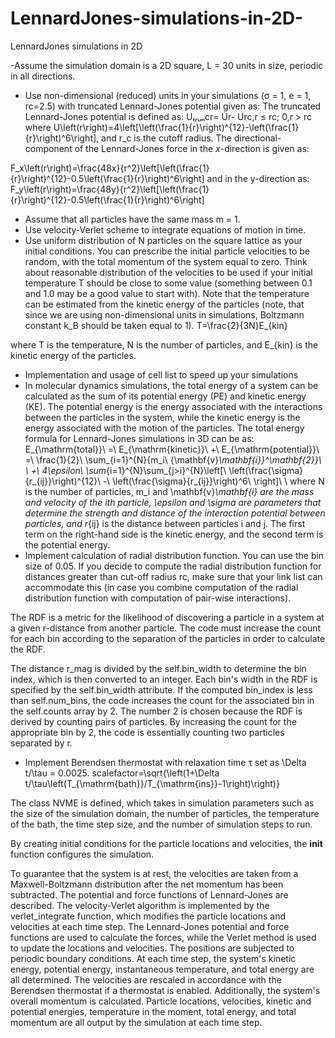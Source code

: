 # LennardJones-simulations-in-2D-
LennardJones simulations in 2D 


-Assume the simulation domain is a 2D square, L = 30 units in size, periodic in all directions.
- Use non-dimensional (reduced) units in your simulations (σ = 1, e = 1, rc=2.5) with truncated Lennard-Jones potential given as: 
The truncated Lennard-Jones potential is defined as:
Uₜᵣᵤₙcr= Ur- Urc,r ≤ rc; 0,r > rc
where U\left(r\right)=4\left[\left(\frac{1}{r}\right)^{12}-\left(\frac{1}{r}\right)^6\right], and r_c is the cutoff radius.
The directional-component of the Lennard-Jones force in the $x$-direction is given as:

F_x\left(r\right)=\frac{48x}{r^2}\left[\left(\frac{1}{r}\right)^{12}-0.5\left(\frac{1}{r}\right)^6\right]
and in the y-direction as:
F_y\left(r\right)=\frac{48y}{r^2}\left[\left(\frac{1}{r}\right)^{12}-0.5\left(\frac{1}{r}\right)^6\right]
- Assume that all particles have the same mass m = 1.
- Use velocity-Verlet scheme to integrate equations of motion in time.
- Use uniform distribution of N particles on the square lattice as your initial conditions. You can prescribe the initial particle velocities to be random, with the total momentum of the system equal to zero. Think about reasonable distribution of the velocities to be used if your initial temperature T should be close to some value (something between 0.1 and 1.0 may be a good value to start with). Note that the temperature can be estimated from the kinetic energy of the particles (note, that since we are using non-dimensional units in simulations, Boltzmann constant k_B should be taken equal to 1).
T=\frac{2}{3N}E_{kin}

where T is the temperature, N is the number of particles, and E_{kin} is the kinetic energy of the particles.
- Implementation and usage of cell list to speed up your simulations
- In molecular dynamics simulations, the total energy of a system can be calculated as the sum of its potential energy (PE) and kinetic energy (KE). The potential energy is the energy associated with the interactions between the particles in the system, while the kinetic energy is the energy associated with the motion of the particles.
The total energy formula for Lennard-Jones simulations in 3D can be as:
E_{\mathrm{total}}\ =\ E_{\mathrm{kinetic}}\ +\ E_{\mathrm{potential}}\ =\ \frac{1}{2}\ \sum_{i=1}^{N}{m_i\ {\mathbf{v}_\mathbf{i}}^\mathbf{2}}\ \ +\ 4\epsilon\ \sum_{i=1}^{N}\sum_{j>i}^{N}\left[\ \left(\frac{\sigma}{r_{ij}}\right)^{12}\ -\ \left(\frac{\sigma}{r_{ij}}\right)^6\ \right]\ \ 
where N is the number of particles, m_i and \mathbf{v}_\mathbf{i} are the mass and velocity of the ith particle, \epsilon and \sigma are parameters that determine the strength and distance of the interaction potential between particles, and r_{ij} is the distance between particles i and j. The first term on the right-hand side is the kinetic energy, and the second term is the potential energy.
- Implement calculation of radial distribution function. You can use the bin size of 0.05. If you decide to compute the radial distribution function for distances greater than cut-off radius rc, make sure that your link list can accommodate this (in case you combine computation of the radial distribution function with computation of pair-wise interactions).

The RDF is a metric for the likelihood of discovering a particle in a system at a given r-distance from another particle. The code must increase the count for each bin according to the separation of the particles in order to calculate the RDF.

The distance r_mag is divided by the self.bin_width to determine the bin index, which is then converted to an integer. Each bin's width in the RDF is specified by the self.bin_width attribute.
If the computed bin_index is less than self.num_bins, the code increases the count for the associated bin in the self.counts array by 2. The number 2 is chosen because the RDF is derived by counting pairs of particles. By increasing the count for the appropriate bin by 2, the code is essentially counting two particles separated by r.
- Implement Berendsen thermostat with relaxation time τ set as \Delta t/\tau = 0.0025.
scalefactor=\sqrt{\left(1+\Delta t/\tau\left(T_{\mathrm{bath}}/T_{\mathrm{ins}}-1\right)\right)}

The class NVME is defined, which takes in simulation parameters such as the size of the simulation domain, the number of particles, the temperature of the bath, the time step size, and the number of simulation steps to run.

By creating initial conditions for the particle locations and velocities, the __init__ function configures the simulation. 

To guarantee that the system is at rest, the velocities are taken from a Maxwell-Boltzmann distribution after the net momentum has been subtracted. The potential and force functions of Lennard-Jones are described. The velocity-Verlet algorithm is implemented by the verlet_integrate function, which modifies the particle locations and velocities at each time step. The Lennard-Jones potential and force functions are used to calculate the forces, while the Verlet method is used to update the locations and velocities. The positions are subjected to periodic boundary conditions. At each time step, the system's kinetic energy, potential energy, instantaneous temperature, and total energy are all determined. The velocities are rescaled in accordance with the Berendsen thermostat if a thermostat is enabled. Additionally, the system's overall momentum is calculated. Particle locations, velocities, kinetic and potential energies, temperature in the moment, total energy, and total momentum are all output by the simulation at each time step.

